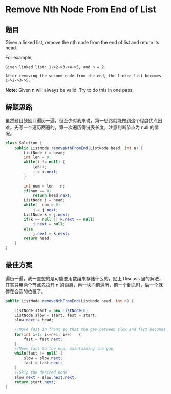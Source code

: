 # Remove Nth Node From End of List

## 题目

Given a linked list, remove the nth node from the end of list and return its head.

For example,

```
Given linked list: 1->2->3->4->5, and n = 2.

After removing the second node from the end, the linked list becomes 1->2->3->5.
```

**Note:**
Given n will always be valid.
Try to do this in one pass. 

## 解题思路

虽然题目鼓励只遍历一遍，但至少对我来说，第一思路就能做到这个程度优点困难。先写一个遍历两遍的，第一次遍历得链表长度。注意判断节点为 null 的情况。

```java
class Solution {
    public ListNode removeNthFromEnd(ListNode head, int n) {
        ListNode i = head;
        int len = 0;
        while(i != null) {
            len++;
            i = i.next;
        }
        
        int num = len - n;
        if(num == 0)
            return head.next;
        ListNode j = head;
        while(--num > 0)
            j = j.next;
        ListNode k = j.next;
        if(k == null || k.next == null)
            j.next = null;
        else 
            j.next = k.next;
        return head;
    }
}
```

## 最佳方案

遍历一遍，我一直想的是可能要用数组来存储什么的。贴上 Discuss 里的解法，其实只用两个节点先拉开 n 的距离，再一块向前遍历，前一个到头时，后一个就停在合适的位置了。

```java
public ListNode removeNthFromEnd(ListNode head, int n) {
    
    ListNode start = new ListNode(0);
    ListNode slow = start, fast = start;
    slow.next = head;
    
    //Move fast in front so that the gap between slow and fast becomes n
    for(int i=1; i<=n+1; i++)   {
        fast = fast.next;
    }
    //Move fast to the end, maintaining the gap
    while(fast != null) {
        slow = slow.next;
        fast = fast.next;
    }
    //Skip the desired node
    slow.next = slow.next.next;
    return start.next;
}
```